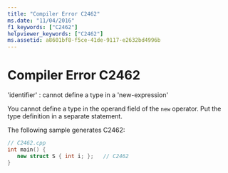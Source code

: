```yaml
---
title: "Compiler Error C2462"
ms.date: "11/04/2016"
f1_keywords: ["C2462"]
helpviewer_keywords: ["C2462"]
ms.assetid: a8601bf8-f5ce-41de-9117-e2632bd4996b
---
```

# Compiler Error C2462

'identifier' : cannot define a type in a 'new-expression'

You cannot define a type in the operand field of the `new` operator. Put the type definition in a separate statement.

The following sample generates C2462:

```cpp
// C2462.cpp
int main() {
   new struct S { int i; };   // C2462
}
```
